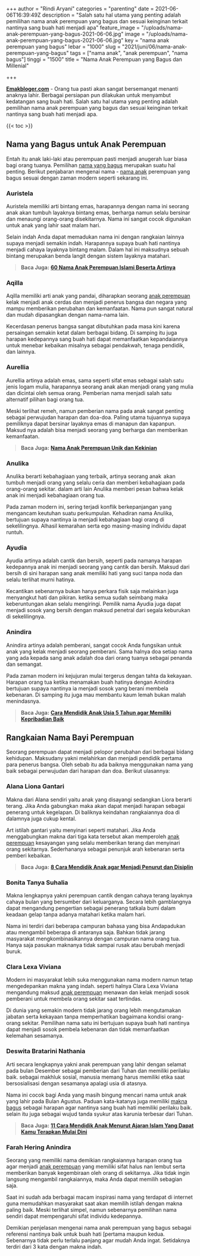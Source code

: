 +++
author = "Rindi Aryani"
categories = "parenting"
date = 2021-06-06T16:39:49Z
description = "Salah satu hal utama yang penting adalah  pemilihan nama anak perempuan yang bagus dan sesuai keinginan terkait nantinya sang buah hati menjadi apa"
feature_image = "/uploads/nama-anak-perempuan-yang-bagus-2021-06-06.jpg"
image = "/uploads/nama-anak-perempuan-yang-bagus-2021-06-06.jpg"
key = "nama anak perempuan yang bagus"
lebar = "1000"
slug = "2021/juni/06/nama-anak-perempuan-yang-bagus"
tags = ["nama anak", "anak perempuan", "nama bagus"]
tinggi = "1500"
title = "Nama Anak Perempuan yang Bagus dan Millenial"

+++

[**Emakbloger.com**](/) - Orang tua pasti akan sangat bersemangat menanti anaknya lahir. Berbagai persiapan pun dilakukan untuk menyambut kedatangan sang buah hati. Salah satu hal utama yang penting adalah  pemilihan nama anak perempuan yang bagus dan sesuai keinginan terkait nantinya sang buah hati menjadi apa.

{{< toc >}}

## Nama yang Bagus untuk Anak Perempuan

Entah itu anak laki-laki atau perempuan pasti menjadi anugerah luar biasa bagi orang tuanya. Pemilihan [nama yang bagus](/tags/nama-bagus) merupakan suatu hal penting. Berikut penjabaran mengenai nama - [nama anak](/tags/nama-anak) perempuan yang bagus sesuai dengan zaman modern seperti sekarang ini.

### Auristela

Auristela memiliki arti bintang emas, harapannya dengan nama ini seorang anak akan tumbuh layaknya bintang emas, berharga namun selalu bersinar dan menaungi orang-orang disekitarnya. Nama ini sangat cocok digunakan untuk anak yang lahir saat malam hari.

Selain indah Anda dapat memadukan nama ini dengan rangkaian lainnya supaya menjadi semakin indah. Harapannya supaya buah hati nantinya menjadi cahaya layaknya bintang malam. Dalam hal ini maksudnya sebuah bintang merupakan benda langit dengan sistem layaknya matahari.

> **Baca Juga:** [**60 Nama Anak Perempuan Islami Beserta Artinya**](https://www.emakbloger.com/nama-anak-islami/)

### Aqilla

Aqilla memiliki arti anak yang pandai, diharapkan seorang [anak perempuan](/tags/anak-perempuan) kelak menjadi anak cerdas dan menjadi penerus bangsa dan negara yang mampu memberikan perubahan dan kemanfaatan. Nama pun sangat natural dan mudah dipasangkan dengan nama-nama lain.

Kecerdasan penerus bangsa sangat dibutuhkan pada masa kini karena persaingan semakin ketat dalam berbagai bidang. Di samping itu juga harapan kedepannya sang buah hati dapat memanfaatkan kepandaiannya untuk menebar kebaikan misalnya sebagai pendakwah, tenaga pendidik, dan lainnya.

### Aurellia

Aurellia artinya adalah emas, sama seperti sifat emas sebagai salah satu jenis logam mulia, harapannya seorang anak akan menjadi orang yang mulia dan dicintai oleh semua orang. Pemberian nama menjadi salah satu alternatif pilihan bagi orang tua.

Meski terlihat remeh, namun pemberian nama pada anak sangat penting sebagai perwujudan harapan dan doa-doa. Paling utama tujuannya supaya pemiliknya dapat bersinar layaknya emas di manapun dan kapanpun. Maksud nya adalah bisa menjadi seorang yang berharga dan memberikan kemanfaatan.

> **Baca Juga:** [**Nama Anak Perempuan Unik dan Kekinian**](https://www.emakbloger.com/2021/juni/06/nama-anak-perempuan-unik/)

### Anulika

Anulika berarti kebahagiaan yang terbaik, artinya seorang anak  akan tumbuh menjadi orang yang selalu ceria dan memberi kebahagiaan pada orang-orang sekitar. dalam arti lain Anulika memberi pesan bahwa kelak anak ini menjadi kebahagiaan orang tua.

Pada zaman modern ini, sering terjadi konflik berkepanjangan yang mengancam keutuhan suatu perkumpulan. Kehadiran nama Anulika, bertujuan supaya nantinya ia menjadi kebahagiaan bagi orang di sekelilingnya. Alhasil kemarahan serta ego masing-masing individu dapat runtuh.

### Ayudia

Ayudia artinya adalah cantik dan bersih, seperti pada namanya harapan kedepannya anak ini menjadi seorang yang cantik dan bersih. Maksud dari bersih di sini harapan sang anak memiliki hati yang suci tanpa noda dan selalu terlihat murni hatinya.

Kecantikan sebenarnya bukan hanya perkara fisik saja melainkan juga menyangkut hati dan pikiran. ketika semua sudah seimbang maka keberuntungan akan selalu mengiringi. Pemilik nama Ayudia juga dapat menjadi sosok yang bersih dengan maksud penetral dari segala keburukan di sekelilingnya.

### Anindira

Anindira artinya adalah pemberani, sangat cocok Anda fungsikan untuk anak yang kelak menjadi seorang pemberani. Sama halnya doa setiap nama yang ada kepada sang anak adalah doa dari orang tuanya sebagai penanda dan semangat.

Pada zaman modern ini kejujuran mulai tergerus dengan tahta da kekayaan. Harapan orang tua ketika menamakan buah hatinya dengan Anindira bertujuan supaya nantinya ia menjadi sosok yang berani membela kebenaran. Di samping itu juga mau membantu kaum lemah bukan malah menindasnya.

> **Baca Juga:** [**Cara Mendidik Anak Usia 5 Tahun agar Memiliki Kepribadian Baik**](https://www.emakbloger.com/2021/april/20/cara-mendidik-anak-5-tahun/)

## Rangkaian Nama Bayi Perempuan

Seorang perempuan dapat menjadi pelopor perubahan dari berbagai bidang kehidupan. Maksudany yakni melahirkan dan menjadi pendidik pertama para penerus bangsa. Oleh sebab itu ada baiknya menggunakan nama yang baik sebagai perwujudan dari harapan dan doa. Berikut ulasannya:

### Alana Liona Gantari

Makna dari Alana sendiri yaitu anak yang disayangi sedangkan Liora berarti terang. Jika Anda gabungkan maka akan dapat menjadi harapan sebagai penerang untuk kegelapan. Di baliknya keindahan rangkaiannya doa di dalamnya juga cukup kental.

Art istilah gantari yaitu menyinari seperti matahari. Jika Anda menggabungkan makna dari tiga kata tersebut akan memperoleh [anak perempuan](/tags/anak-perempuan) kesayangan yang selalu memberikan terang dan menyinari orang sekitarnya. Sederhananya sebagai penunjuk arah kebenaran serta pemberi kebaikan.

> **Baca Juga:** [**8 Cara Mendidik Anak agar Menjadi Penurut dan Disiplin**](https://www.emakbloger.com/2021/april/13/cara-mendidik-anak/)

### Bonita Tanya Suhalia

Makna lengkapnya yakni perempuan cantik dengan cahaya terang layaknya cahaya bulan yang bersumber dari keluarganya. Secara lebih gamblangnya dapat mengandung pengertian sebagai penerang tatkala bumi dalam keadaan gelap tanpa adanya matahari ketika malam hari.

Nama ini terdiri dari beberapa campuran bahasa yang bisa Andapadukan atau mengambil beberapa di antaranya saja. Bahkan tidak jarang masyarakat mengkombinasikannya dengan campuran nama orang tua.  Hanya saja pasukan maknanya tidak sampai rusak atau berubah menjadi buruk.

### Clara Lexa Viviana

Modern ini masyarakat lebih suka menggunakan nama modern namun tetap mengedepankan makna yang indah. seperti halnya Clara Lexa Viviana mengandung maksud [anak perempuan](/tags/anak-perempuan) menawan dan kelak menjadi sosok pemberani untuk membela orang sekitar saat tertindas.

Di dunia yang semakin modern tidak jarang orang lebih mengutamakan jabatan serta kekayaan tanpa memperhatikan bagaimana kondisi orang-orang sekitar. Pemilihan nama satu ini bertujuan supaya buah hati nantinya dapat menjadi sosok pembela kebenaran dan tidak memanfaatkan kelemahan sesamanya.

### Deswita Bratarini Nathania

Arti secara lengkapnya yakni anak perempuan yang lahir dengan selamat pada bulan Desember sebagai pemberian dari Tuhan dan memiliki perilaku baik. sebagai makhluk sosial, manusia memang harus memiliki etika saat bersosialisasi dengan sesamanya apalagi usia di atasnya.

Nama ini cocok bagi Anda yang masih bingung mencari nama untuk anak yang lahir pada Bulan Agustus. Paduan kata-katanya juga memiliki [makna bagus](/tags/nama-bagus) sebagai harapan agar nantinya sang buah hati memiliki perilaku baik. selain itu juga sebagai wujud tanda syukur atas karunia terbesar dari Tuhan.

> **Baca Juga:** [**11 Cara Mendidik Anak Menurut Ajaran Islam Yang Dapat Kamu Terapkan Mulai Dini**](https://www.emakbloger.com/cara-mendidik-anak-menurut-islam/)

### Farah Hering Anindira

Seorang yang memiliki nama demikian rangkaiannya harapan orang tua agar menjadi [anak perempuan](/tags/anak-perempuan) yang memiliki sifat halus nan lembut serta memberikan banyak kegembiraan oleh orang di sekitarnya. Jika tidak ingin langsung mengambil rangkaiannya, maka Anda dapat memilih sebagian saja.

Saat ini sudah ada berbagai macam inspirasi nama yang terdapat di internet guna memudahkan masyarakat saat akan memilih istilah dengan makna paling baik. Meski terlihat simpel, namun sebenarnya pemilihan nama sendiri dapat mempengaruhi sifat individu kedepannya.

Demikian penjelasan mengenai nama anak perempuan yang bagus sebagai referensi nantinya baik untuk buah hati \[pertama maupun kedua. Sebenarnya tidak perlu terlalu panjang agar mudah Anda ingat. Setidaknya terdiri dari 3 kata dengan makna indah.
